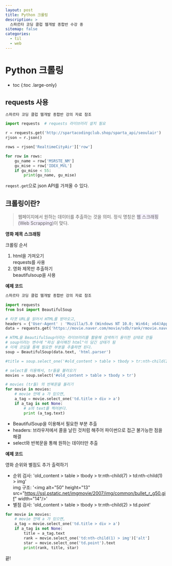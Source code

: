 ```yaml
---
layout: post
title: Python 크롤링
description: >
  스파르타 코딩 클럽 웹개발 종합반 수강 중
sitemap: false
categories:
  - til
  - web
---
```


# Python 크롤링

* toc
{:toc .large-only}

## requests 사용

```py
스파르타 코딩 클럽 웹개발 종합반 강의 자료 참조

import requests  # requests 라이브러리 설치 필요

r = requests.get('http://spartacodingclub.shop/sparta_api/seoulair')
rjson = r.json()

rows = rjson['RealtimeCityAir']['row']

for row in rows:
    gu_name = row['MSRSTE_NM']
    gu_mise = row['IDEX_MVL']
    if gu_mise < 55:
        print(gu_name, gu_mise)
```
`reqest.get`으로 json API를 가져올 수 있다.

## 크롤링이란?

> 웹페이지에서 원하는 데이터를 추출하는 것을 의미. 정식 명칭은 <span style='background-color: #f5f0ff'>웹 스크래핑(Web Scrapping)</span>이 맞다. 

__영화 제목 스크래핑__

크롤링 순서
1. html을 가져오기  
    requests를 사용
2. 영화 제목만 추출하기  
    beautifulsoup을 사용

__예제 코드__

```py
스파르타 코딩 클럽 웹개발 종합반 강의 자료 참조

import requests
from bs4 import BeautifulSoup

# 타겟 URL을 읽어서 HTML를 받아오고,
headers = {'User-Agent' : 'Mozilla/5.0 (Windows NT 10.0; Win64; x64)AppleWebKit/537.36 (KHTML, like Gecko) Chrome/73.0.3683.86 Safari/537.36'} #브라우저에서 콜을 날린 것 처럼 해줌 -> 파이썬으로 접근 불가능한 점을 해결
data = requests.get('https://movie.naver.com/movie/sdb/rank/rmovie.naver?sel=pnt&date=20210829',headers=headers)

# HTML을 BeautifulSoup이라는 라이브러리를 활용해 검색하기 용이한 상태로 만듦
# soup이라는 변수에 "파싱 용이해진 html"이 담긴 상태가 됨
# 이제 코딩을 통해 필요한 부분을 추출하면 된다.
soup = BeautifulSoup(data.text, 'html.parser')

#title = soup.select_one('#old_content > table > tbody > tr:nth-child(2) > td.title > div > a')

# select를 이용해서, tr들을 불러오기
movies = soup.select('#old_content > table > tbody > tr')

# movies (tr들) 의 반복문을 돌리기
for movie in movies:
    # movie 안에 a 가 있으면,
    a_tag = movie.select_one('td.title > div > a')
    if a_tag is not None:
        # a의 text를 찍어본다.
        print (a_tag.text)
```

- BeautifulSoup을 이용해서 필요한 부분 추출
- headers: 브라우저에서 콜을 날린 것처럼 해주어 파이썬으로 접근 불가능한 점을 해결
- select와 반복문을 통해 원하는 데이터만 추출



__예제 코드__

영화 순위와 별점도 추가 출력하기

- 순위 검사: 'old_content > table > tbody > tr:nth-child(7) > td:nth-child(1) > img'  
img 구조: '\<img alt="50" height="13" src="https://ssl.pstatic.net/imgmovie/2007/img/common/bullet_r_g50.gif" width="14"/>'
- 별점 검사: 'old_content > table > tbody > tr:nth-child(2) > td.point'

```py
for movie in movies:
    # movie 안에 a 가 있으면,
    a_tag = movie.select_one('td.title > div > a')
    if a_tag is not None:
        title = a_tag.text
        rank = movie.select_one('td:nth-child(1) > img')['alt'] 
        star = movie.select_one('td.point').text
        print(rank, title, star)
```

끝!